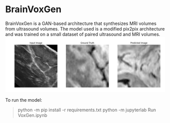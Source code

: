 # BrainVoxGen
BrainVoxGen is a GAN-based architecture that synthesizes MRI volumes from ultrasound volumes. The model used is a modified pix2pix architecture and was trained on a small dataset of paired ultrasound and MRI volumes.
![](Output/Output1.png)

To run the model:
> python -m pip install -r requirements.txt
> python -m jupyterlab
> Run VoxGen.ipynb
